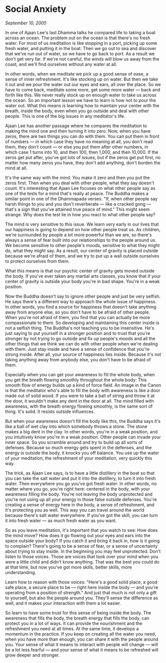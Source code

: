 # Social Anxiety  

*September 10, 2005*  

In one of Ajaan Lee's last Dhamma talks he compared life to taking a boat across an ocean. The problem out on the ocean is that there's no fresh water. For most of us meditation is like stopping in a port, picking up some fresh water, and putting it in the boat. Then we go out to sea and discover that we've run out of water, so we have to go back to port. As a result we don't get very far. If we're not careful, the winds will blow us away from the coast, and we'll find ourselves without any water at all.

In other words, when we meditate we pick up a good sense of ease, a sense of inner refreshment. It's like stocking up on water. But then we take it out and we pour the water out our eyes and ears, all over the place. So we have to come back, meditate some more, get some more water — back and forth like this. We never really stock up on enough water to take us across the ocean. So an important lesson we have to learn is how not to pour the water out. What this means is learning how to maintain your center with the breath, inside the body, even when you go outside and deal with other people. This is one of the big issues in any meditator's life.

Ajaan Lee has another passage where he compares the meditation to making the mind one and then turning it into zero. Now, when you have zeros, there are two things you can do with them. You can put them in front of numbers — in which case they have no meaning at all, you don't read them, they don't count — or else you put them after other numbers, in which case 1 turns into 10, and then 100, then 1,000, and then 10,000. If the zeros get put after, you've got lots of issues, but if the zeros get put first, no matter how many zeros you have, they don't add anything, don't burden the mind at all.

It's the same way with the mind: You make it zero and then you put the zeros first. Then when you deal with other people, what they say doesn't count. It's interesting that Ajaan Lee focuses on what other people say as one of the tests for a mind that's really at peace. The Buddha makes a similar point in one of the Dhammapada verses. "If, when other people say harsh things to you and you don't reverberate — like a cracked gong — that's a sign that you've attained true peace of mind." This might seem strange. Why does the test lie in how you react to what other people say?

The mind is very sensitive to this issue. We learn very early in our lives that our happiness is going to depend on how other people treat us. As children, we're surrounded by people a lot more powerful than we are, so there's always a sense of fear built into our relationships to the people around us. We become sensitive to other people's moods, sensitive to what they might do, what they might say. As a result, our center of gravity is placed outside because we're afraid of them, and we try to put up a wall outside ourselves to protect ourselves from them.

What this means is that our psychic center of gravity gets moved outside the body. If you've ever taken any martial arts classes, you know that if your center of gravity is outside your body you're in bad shape. You're in a weak position.

Now the Buddha doesn't say to ignore other people and just be very selfish. He says there's a different way to approach the whole issue of happiness. In other words, you find a source for happiness that doesn't take anything away from anyone else, so you don't have to be afraid of other people. When you're not afraid of them, you find that you can actually be more compassionate to them. So developing and maintaining this center inside is not a selfish thing. The Buddha's not teaching you to be insensitive. He's just saying to put yourself in a stronger position and to trust that you're stronger by not trying to go outside and fix up people's moods and all the other things that we think we can do with other people when we're dealing with them. Just stay inside and have a sense of confidence that you're strong inside. After all, your source of happiness lies inside. Because it's not taking anything away from anybody else, you don't have to be afraid of them.

Especially when you can get your awareness to fill the whole body, when you get the breath flowing smoothly throughout the whole body: This smooth flow of energy builds up a kind of force field. An image in the Canon is that the meditator who's able to fill the body with awareness is like a door made out of solid wood. If you were to take a ball of string and throw it at the door, it wouldn't make any dent in the door at all. The mind filled with awareness, with the breath energy flowing smoothly, is the same sort of thing. It's solid. It resists outside influences.

But when your awareness doesn't fill the body like this, the Buddha says it's like a ball of wet clay into which somebody throws a stone. The stone makes a big dent in the clay. In other words, you're in a weak position, and you intuitively know you're in a weak position. Other people can invade your inner space. So you scramble around and try to build up all sorts of defenses. Because so much energy gets spent in the defenses, and the energy is outside the body, it knocks you off balance. You use up the water of your meditation, the refreshment of your meditation, very quickly this way.

The trick, as Ajaan Lee says, is to have a little distillery in the boat so that you can take the salt water and put it into the distillery, to turn it into fresh water. Then everywhere you go you've got fresh water. In other words, no matter where you go, you're right here: centered in the body, with your awareness filling the body. You're not leaving the body unprotected and you're not using up all your energy in those false outside defenses. You're creating a sense of energy here in the body, a sense of refreshment, and it's protecting you as well. This way you can travel around the world because there's salt water everywhere. If you've got the skill, you can turn it into fresh water — as much fresh water as you want.

So as you leave meditation, it's important that you watch to see: How does the mind move? How does it go flowing out your eyes and ears into the space outside your body? If you catch it and bring it back in, how is it going to complain? There's going to be a sense of fear, or a sense of uncertainty about trying to stay inside. In the beginning you may feel unprotected. Don't listen to those voices. Those are voices that took over your mind when you were a little child and didn't know anything. That was the best you could do at that time, but now you've got more skills, better skills, more understanding.

Learn how to reason with those voices: "Here's a good solid place, a good safe place, a secure place to be — right here inside the body — and you're operating from a position of strength." And just that much is not only a gift to yourself, but also the people around you. They'll sense the difference as well, and it makes your interaction with them a lot easier.

So learn to have some trust for this sense of being inside the body. The awareness that fills the body, the breath energy that fills the body, can protect you in a lot of ways. It can provide the nourishment and the refreshment you need at all times. At the same time, it develops a momentum in the practice. If you keep on creating all the water you need, when you have more than enough, you can share it with the people around you. Your sense of what it means to interact with people will change — will be a lot less fearful — and your sense of what it means to be refreshed will grow deeper and stronger.
